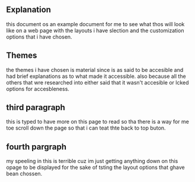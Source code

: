 ## Explanation
this document os an example document for me to see what thos will look like on a web page with the layouts i have slection and the customization options that i have chosen.

## Themes
 the themes i have chosen is material since is as said to be accesible and had brief explanations as to what made it accessible. also because all the others that wre researched into either said that it wasn't accesible or lcked options for accesbleness.

## third paragraph
this is typed to have more on this page to read so tha there is a way for me toe scroll down the page so that i can teat thte back to top buton.

## fourth pargraph
my speeling in this is terrible cuz im just getting anything down on this opage to be displayed for the sake of tsting the layout options that ghave bean chossen.